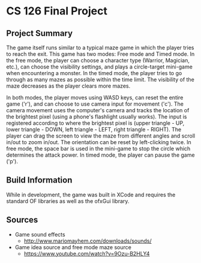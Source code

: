 # CS 126 Final Project

## Project Summary
The game itself runs similar to a typical maze game in which the player tries to reach the exit. This game has two modes: Free mode and Timed mode. In the free mode, the player can choose a character type (Warrior, Magician, etc.),  can choose the visibility settings, and plays a circle-target mini-game when encountering a monster. In the timed mode, the player tries to go through as many mazes as possible within the time limit. The visibility of the maze decreases as the player clears more mazes.

In both modes, the player moves using WASD keys, can reset the entire game ('r'), and can choose to use camera input for movement ('c'). The camera movement uses the computer's camera and tracks the location of the brightest pixel (using a phone's flashlight usually works). The input is registered according to where the brightest pixel is (upper triangle - UP, lower triangle - DOWN, left triangle - LEFT, right triangle - RIGHT). The player can drag the screen to view the maze from different angles and scroll in/out to zoom in/out. The orientation can be reset by left-clicking twice. In free mode, the space bar is used in the mini-game to stop the circle which determines the attack power. In timed mode, the player can pause the game ('p').

## Build Information
While in development, the game was built in XCode and requires the standard OF libraries as well as the ofxGui library. 

## Sources

- Game sound effects 
  - http://www.mariomayhem.com/downloads/sounds/
- Game idea source and free mode maze source 
  - https://www.youtube.com/watch?v=9Ozu-B2HLY4

